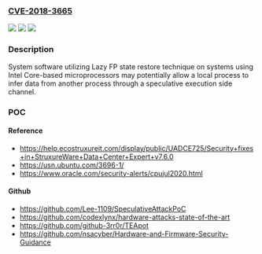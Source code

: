 ### [CVE-2018-3665](https://cve.mitre.org/cgi-bin/cvename.cgi?name=CVE-2018-3665)
![](https://img.shields.io/static/v1?label=Product&message=Intel%20Core-based%20microprocessors&color=blue)
![](https://img.shields.io/static/v1?label=Version&message=n%2Fa&color=blue)
![](https://img.shields.io/static/v1?label=Vulnerability&message=Information%20Disclosure&color=brighgreen)

### Description

System software utilizing Lazy FP state restore technique on systems using Intel Core-based microprocessors may potentially allow a local process to infer data from another process through a speculative execution side channel.

### POC

#### Reference
- https://help.ecostruxureit.com/display/public/UADCE725/Security+fixes+in+StruxureWare+Data+Center+Expert+v7.6.0
- https://usn.ubuntu.com/3696-1/
- https://www.oracle.com/security-alerts/cpujul2020.html

#### Github
- https://github.com/Lee-1109/SpeculativeAttackPoC
- https://github.com/codexlynx/hardware-attacks-state-of-the-art
- https://github.com/github-3rr0r/TEApot
- https://github.com/nsacyber/Hardware-and-Firmware-Security-Guidance

